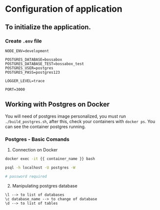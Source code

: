 # Configuration of application

## To initialize the application. 

### Create `.env` file 

```
NODE_ENV=development

POSTGRES_DATABASE=bossabox
POSTGRES_DATABASE_TEST=bossabox_test
POSTGRES_USER=postgres
POSTGRES_PASS=postgres123

LOGGER_LEVEL=trace

PORT=3000
```

## Working with Postgres on Docker

You will need of postgres image personalized, you must run `./build_postgres.sh`, after this, check your containers with `docker ps`. You can see the container postgres running.

### Postgres - Basic Comands

1. Connection on Docker

```bash
docker exec -it {{ container_name }} bash

psql -h localhost -U postgres -W

# password required
```

2. Manipulating postgres database 

```
\l --> to list of databases
\c database_name --> to change of database
\d --> to list of tables
```
